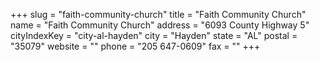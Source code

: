 +++
slug = "faith-community-church"
title = "Faith Community Church"
name = "Faith Community Church"
address = "6093 County Highway 5"
cityIndexKey = "city-al-hayden"
city = "Hayden"
state = "AL"
postal = "35079"
website = ""
phone = "205 647-0609"
fax = ""
+++

